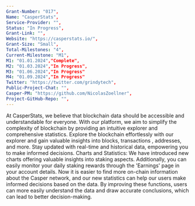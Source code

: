 ```yaml
---
Grant-Number: "017",
Name: "CasperStats",
Service-Provider: "",
Status: "In Progress",
Grant-Link: "",
Website: "https://casperstats.io/",
Grant-Size: "Small",
Total-Milestones: "4",
Current-Milestone: "M1",
M1: "01.01.2024","Complete",
M2: "01.03.2024","In Progress",
M3: "01.06.2024","In Progress"
M4: "01.09.2024","In Progress"
Twitter: "https://twitter.com/grindytech",
Public-Project-Chat: "",
Casper-PM: "https://github.com/NicolasZoellner",
Project-GitHub-Repo: "",
---
```

<!--lang:en--> 
At CasperStats, we believe that blockchain data should be accessible and understandable for everyone.
With our platform, we aim to simplify the complexity of blockchain by providing an intuitive explorer
and comprehensive statistics.
Explore the blockchain effortlessly with our explorer and gain valuable insights into blocks,
transactions , addresses, and more. Stay updated with real-time and historical data, empowering you to
make informed decisions.
Charts and Statistics: We have introduced new charts offering valuable insights into staking aspects.
Additionally, you can easily monitor your daily staking rewards through the 'Earnings' page in your
account details. Now it is easier to find more on-chain information about the Casper network, and our
new statistics can help our users make informed decisions based on the data. By improving these functions, users can more easily understand the data and draw accurate conclusions, which can lead to
better decision-making.


<!--lang:es--] 
En CasperStats, creemos que los datos de blockchain deben ser accesibles y comprensibles para todos.
Con nuestra plataforma, nuestro objetivo es simplificar la complejidad de blockchain, proporcionando un explorador intuitivo y estadísticas completas.
Explore la cadena de bloques sin esfuerzo con nuestro explorador y obtenga información valiosa sobre bloques, transacciones, direcciones y mucho más. Manténgase actualizado con datos históricos y en tiempo real, lo que le permitirá tomar decisiones informadas.
Gráficos y estadísticas: Hemos introducido nuevos gráficos que ofrecen información valiosa sobre aspectos de las apuestas.
Además, puede supervisar fácilmente sus recompensas de apuestas diarias a través de la página "Ganancias" en los detalles de su cuenta. Ahora es más fácil encontrar más información en la cadena sobre la red Casper, y nuestras nuevas estadísticas pueden ayudar a nuestros usuarios a tomar decisiones informadas basadas en los datos. Al mejorar estas funciones, los usuarios pueden comprender más fácilmente los datos y sacar conclusiones precisas, lo que puede conducir a una mejor toma de decisiones.

<!--lang:de--] 
Wir bei CasperStats glauben, dass Blockchain-Daten für jeden zugänglich und verständlich sein sollten.
Mit unserer Plattform möchten wir die Komplexität der Blockchain vereinfachen, indem wir einen intuitiven Explorer und umfassende Statistiken anbieten.
Erforschen Sie die Blockchain mühelos mit unserem Explorer und gewinnen Sie wertvolle Einblicke in Blöcke, Transaktionen, Adressen und mehr. Bleiben Sie mit Echtzeit- und historischen Daten auf dem Laufenden, damit Sie fundierte Entscheidungen treffen können.
Diagramme und Statistiken: Wir haben neue Diagramme eingeführt, die wertvolle Einblicke in Staking-Aspekte bieten.
Darüber hinaus können Sie Ihre täglichen Einsatzprämien über die Seite "Gewinne" in Ihren Kontodetails leicht überwachen. Jetzt ist es einfacher, mehr On-Chain-Informationen über das Casper-Netzwerk zu finden, und unsere neuen Statistiken können unseren Nutzern helfen, fundierte Entscheidungen auf der Grundlage der Daten zu treffen. Durch die Verbesserung dieser Funktionen können die Nutzer die Daten leichter verstehen und genaue Schlüsse ziehen, was zu einer besseren Entscheidungsfindung führen kann.

<!--lang:fr--] 
Chez CasperStats, nous pensons que les données de la blockchain doivent être accessibles et compréhensibles pour tous.
Avec notre plateforme, nous visons à simplifier la complexité de la blockchain en fournissant un explorateur intuitif et des statistiques complètes.
Explorez la blockchain sans effort avec notre explorateur et obtenez des informations précieuses sur les blocs, les transactions, les adresses, etc. Restez informé grâce aux données historiques et en temps réel, ce qui vous permettra de prendre des décisions éclairées.
Graphiques et statistiques : Nous avons introduit de nouveaux graphiques offrant des informations précieuses sur les aspects du staking.
De plus, vous pouvez facilement suivre vos récompenses quotidiennes en consultant la page "Earnings" dans les détails de votre compte. détails de votre compte. Il est désormais plus facile de trouver davantage d'informations sur la chaîne concernant le réseau Casper, et nos nouvelles statistiques peuvent aider nos utilisateurs à prendre des décisions éclairées. nouvelles statistiques peuvent aider nos utilisateurs à prendre des décisions éclairées sur la base de ces données. En améliorant ces fonctions, les utilisateurs peuvent plus facilement comprendre les données et tirer des conclusions précises, ce qui peut conduire à une meilleure prise de décision.

<!--lang:pl--] 
W CasperStats wierzymy, że dane blockchain powinny być dostępne i zrozumiałe dla każdego.
Dzięki naszej platformie staramy się uprościć złożoność blockchain, zapewniając intuicyjny eksplorator i kompleksowe statystyki.
Eksploruj blockchain bez wysiłku dzięki naszemu eksploratorowi i uzyskaj cenny wgląd w bloki, transakcje, adresy i nie tylko. Bądź na bieżąco z danymi historycznymi i w czasie rzeczywistym, co pozwoli Ci podejmować świadome decyzje.
Wykresy i statystyki: Wprowadziliśmy nowe wykresy oferujące cenny wgląd w aspekty stakingu.
Ponadto możesz łatwo monitorować swoje dzienne nagrody za staking na stronie "Zarobki" w szczegółach konta. Teraz łatwiej jest znaleźć więcej informacji na temat sieci Casper, a nasze nowe statystyki mogą pomóc naszym użytkownikom w podejmowaniu świadomych decyzji w oparciu o dane. Ulepszając te funkcje, użytkownicy mogą łatwiej zrozumieć dane i wyciągnąć dokładne wnioski, co może prowadzić do lepszego podejmowania decyzji.

<!--lang:uk--] 
У CasperStats ми вважаємо, що блокчейн-дані повинні бути доступними і зрозумілими для кожного.
За допомогою нашої платформи ми прагнемо спростити складність блокчейну, надаючи інтуїтивно зрозумілий дослідник і вичерпну статистику.
Вивчайте блокчейн без зайвих зусиль за допомогою нашого дослідника і отримуйте цінну інформацію про блоки, транзакції, адреси та багато іншого. Отримуйте актуальні та історичні дані в режимі реального часу, щоб приймати обґрунтовані рішення.
Графіки та статистика: Ми представили нові діаграми, які надають цінну інформацію щодо аспектів стейкінгу.
Крім того, ви можете легко відстежувати свої щоденні винагороди за ставками на сторінці "Заробіток" у вашому акаунті. Тепер стало простіше знайти більше інформації про мережу Casper, а наша нова статистика допоможе користувачам приймати обґрунтовані рішення на основі отриманих даних. Покращуючи ці функції, користувачі можуть легше розуміти дані і робити точні висновки, що може призвести до кращого прийняття рішень.

[!--lang:*-->  
